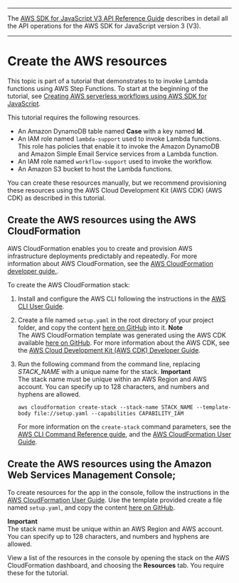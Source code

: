 --------

 The [AWS SDK for JavaScript V3 API Reference Guide](https://docs.aws.amazon.com/AWSJavaScriptSDK/v3/latest/index.html) describes in detail all the API operations for the AWS SDK for JavaScript version 3 \(V3\)\. 

--------

# Create the AWS resources<a name="serverless-step-functions-example-create-resources"></a>

This topic is part of a tutorial that demonstrates to to invoke Lambda functions using AWS Step Functions\. To start at the beginning of the tutorial, see [Creating AWS serverless workflows using AWS SDK for JavaScript](serverless-step-functions-example.md)\.

This tutorial requires the following resources\.
+ An Amazon DynamoDB table named **Case** with a key named **Id**\.
+  An IAM role named `lambda-support` used to invoke Lambda functions\. This role has policies that enable it to invoke the Amazon DynamoDB and Amazon Simple Email Service services from a Lambda function\. 
+  An IAM role named `workflow-support` used to invoke the workflow\.
+ An Amazon S3 bucket to host the Lambda functions\.

You can create these resources manually, but we recommend provisioning these resources using the AWS Cloud Development Kit \(AWS CDK\) \(AWS CDK\) as described in this tutorial\.

## Create the AWS resources using the AWS CloudFormation<a name="api-gateway-invoking-lambda-resources-cli"></a>

AWS CloudFormation enables you to create and provision AWS infrastructure deployments predictably and repeatedly\. For more information about AWS CloudFormation, see the [AWS CloudFormation developer guide\.](https://docs.aws.amazon.com/AWSCloudFormation/latest/UserGuide/Welcome.html)\.

To create the AWS CloudFormation stack:

1. Install and configure the AWS CLI following the instructions in the [AWS CLI User Guide](https://docs.aws.amazon.com/cli/latest/userguide/cli-chap-welcome.html)\.

1. Create a file named `setup.yaml` in the root directory of your project folder, and copy the content [ here on GitHub](https://github.com/awsdocs/aws-doc-sdk-examples/blob/main/javascriptv3/example_code/cross-services/lambda-step-functions/setup.yaml) into it\. 
**Note**  
The AWS CloudFormation template was generated using the AWS CDK available [here on GitHub](https://github.com/awsdocs/aws-doc-sdk-examples/tree/main/resources/cdk/lambda_api_step_functions)\. For more information about the AWS CDK, see the [AWS Cloud Development Kit \(AWS CDK\) Developer Guide](https://docs.aws.amazon.com/cdk/latest/guide/)\.

1. Run the following command from the command line, replacing *STACK\_NAME* with a unique name for the stack\.
**Important**  
The stack name must be unique within an AWS Region and AWS account\. You can specify up to 128 characters, and numbers and hyphens are allowed\.

   ```
   aws cloudformation create-stack --stack-name STACK_NAME --template-body file://setup.yaml --capabilities CAPABILITY_IAM
   ```

   For more information on the `create-stack` command parameters, see the [AWS CLI Command Reference guide](https://docs.aws.amazon.com/cli/latest/reference/cloudformation/create-stack.html), and the [AWS CloudFormation User Guide](https://docs.aws.amazon.com/AWSCloudFormation/latest/UserGuide/using-cfn-cli-creating-stack.html)\.

## Create the AWS resources using the Amazon Web Services Management Console;<a name="api-gateway-invoking-lambda-resources-console"></a>

To create resources for the app in the console, follow the instructions in the [AWS CloudFormation User Guide](https://docs.aws.amazon.com/AWSCloudFormation/latest/UserGuide/cfn-console-create-stack.html)\. Use the template provided create a file named `setup.yaml`, and copy the content [ here on GitHub](https://github.com/awsdocs/aws-doc-sdk-examples/blob/main/javascriptv3/example_code/cross-services/lambda-step-functions/setup.yaml)\.

**Important**  
The stack name must be unique within an AWS Region and AWS account\. You can specify up to 128 characters, and numbers and hyphens are allowed\.

View a list of the resources in the console by opening the stack on the AWS CloudFormation dashboard, and choosing the **Resources** tab\. You require these for the tutorial\. 